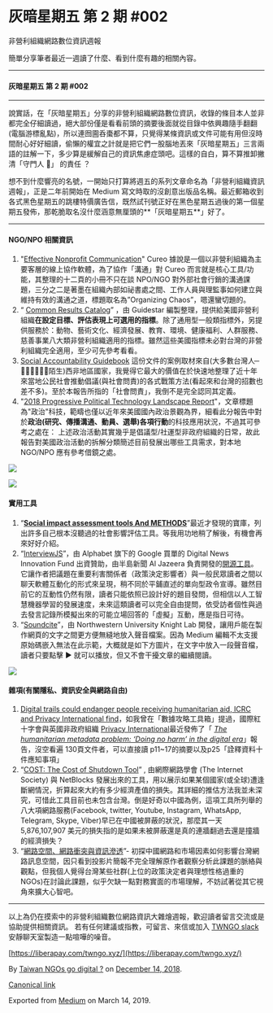 灰暗星期五 第 2 期 #002
================

非營利組織網路數位資訊週報

簡單分享筆者最近一週讀了什麼、看到什麼有趣的相關內容。

* * *

#### 灰暗星期五 第 2 期 #002

* * *

說實話，在「灰暗星期五」分享的非營利組織網路數位資訊，收錄的條目本人並非都完全仔細讀過，絕大部份僅是看看前頭的摘要後面就從目錄中依興趣隨手翻翻(電腦游標亂點)，所以連囫圇呑棗都不算，只覺得某條資訊或文件可能有用但沒時間耐心好好細讀，偷懶的權宜之計就是把它們一股腦地丟來「灰暗星期五」三言兩語的註解一下，多少算是緩解自己的資訊焦慮症頭吧。這樣的自白，算不算推卸撇清「守門人 🚪」 的責任 ？

想不到什麼響亮的名號，一開始只打算將週五的系列文章命名為「非營利組織資訊週報」，正是二年前開始在 Medium 寫文時取的沒創意出版品名稱。最近郵箱收到各式黑色星期五的跳樓特價廣告信，既然試刊號正好在黑色星期五過後的第一個星期五發佈，那乾脆取名沒什麼涵意無厘頭的**「灰暗星期五**」好了。

* * *

#### NGO/NPO 相關資訊

1.  "[Effective Nonprofit Communication](https://cureo.com/free-communication-guide/)" Cureo 據說是一個以非營利組織為主要客層的線上協作軟體，為了協作「溝通」對 Cureo 而言就是核心工具/功能，其整理的十二頁的小冊不只在談 NPO/NGO 對外部社會行銷的溝通課題，三分之二是著墨在組織內部如祕書處之間、工作人員與理監事如何建立與維持有效的溝通之道，標題取名為”Organizing Chaos”，嗯還蠻切題的。
2.  “ [Common Results Catalog](https://learn.guidestar.org/hubfs/GuideStar_Common_Results_Catalog.pdf)” ，由 Guidestar 編製整理，提供給美國非營利組織**在設定目標、評估表現上可選用的指標**。除了通用型一般類指標外，另提供服務於：動物、藝術文化、經濟發展、教育、環境、健康福利、人群服務、慈善事業八大類非營利組織適用的指標。雖然這些美國指標未必對台灣的非營利組織完全適用，至少可先參考看看。
3.  [Social Accountability Guidebook](http://www.wacsi.org/en/site/newsroom/3123/Social-Accountability-Guidebook-Civil-Society-West-Africa-practitioners-government-agencies-donors.htm) 這份文件的案例取材來自(大多數台灣人 ̶看̶不̶起̶陌生)西非地區國家，我覺得它最大的價值在於快速地整理了近十年來當地公民社會推動倡議(與社會問責)的各式戰策方法(看起來和台灣的招數也差不多)。至於本報告所指的「社會問責」，我倒不是完全認同其定義。
4.  "[2018 Progressive Political Technology Landscape Report](https://www.highergroundlabs.com/updates-1/2018-landscape-analysis-report)"，文章標題為"政治"科技，範疇也僅以近年來美國國內政治景觀為界，細看此分報告中對於**政治(研究、傳播溝通、動員、選舉)各項行動**的科技應用狀況，不過其可參考之處在： 上述政治活動其實幾乎是倡議型/社運型非政府組織的日常，故此報告對美國政治活動的拆解分類簡述目前發展出哪些工具需求，對本地 NGO/NPO 應有參考借鏡之處。

![](https://cdn-images-1.medium.com/max/800/1*L0Ln2C9bdCdtdVH1tWelEg.png)

![](https://cdn-images-1.medium.com/max/800/1*qx5t9a3pELxIpZeligomfQ.png)

#### 實用工具

1.  “[**Social impact assessment tools And METHODS**](https://www.sopact.com/measuring-social-impact-tools#measuring_social_impact_tools)”最近才發現的寶庫，列出許多自己根本沒聽過的社會影響評估工具。等我用功地稍了解後，有機會再來好好介紹。
2.  “[InterviewJS](https://interviewjs.io/)”，由 Alphabet 旗下的 Google 買單的 Digital News Innovation Fund 出資贊助，由半島新聞 Al Jazeera 負責開發的[開源工具](https://github.com/AJInteractive/InterviewJS)。它讓作者把議題在重要利害關係者（政策決定影響者）與一般民眾讀者之間以聊天軟體互動化的形式來呈現，稍不同於平鋪直述的單向型政令宣導。雖然目前它的互動性仍然有限，讀者只能依照已設計好的題目發問，但相信以人工智慧機器學習的發展速度，未來這類讀者可以完全自由提問，依受訪者個性與過去發言記錄所模擬出來的可能立場回答的「虛擬」互動，應是指日可待。
3.  “[Soundcite](http://soundcite.knightlab.com/)”，由 Northwestern University Knight Lab 開發，讓用戶能在製作網頁的文字之間更方便無縫地放入聲音檔案。因為 Medium 編輯不太支援原始碼嵌入無法在此示範，大概就是如下方圖片，在文字中放入一段聲音檔，讀者只要點擊 ▶️ 就可以播放，但又不會干擾文章的繼續閱讀。

![](https://cdn-images-1.medium.com/max/800/1*WlujDim4m0TyaFQL2jHtwA.png)

#### 雜項(有關隱私、資訊安全與網路自由)

1.  [Digital trails could endanger people receiving humanitarian aid, ICRC and Privacy International find](https://www.icrc.org/en/document/digital-trails-could-endanger-people-receiving-humanitarian-aid-icrc-and-privacy)，如我曾在「數據攻略工具箱」提過，國際紅十字會與英國非政府組織 [Privacy International](https://medium.com/u/64fdc8de1dd7)最近發佈了「 [_The humanitarian metadata problem: ‘Doing no harm’ in the digital era_](https://www.icrc.org/en/download/file/85089/the_humanitarian_metadata_problem_-_icrc_and_privacy_international.pdf)」報告，沒空看遍 130頁文件者，可以直接讀 p11~17的摘要以及p25「詮釋資料十件應知事項」
2.  “[COST: The Cost of Shutdown Tool](https://netblocks.org/projects/cost)” , 由網際網路學會 (The Internet Society) 與 NetBlocks 發展出來的工具，用以展示如果某個國家(或全球)遭逢斷網情況，折算起來大約有多少經濟產值的損失。其詳細的推估方法我並未深究，可惜此工具目前也未包含台灣。倒是好奇以中國為例，這項工具所列舉的八大項網路服務(Facebook, twitter, Youtube, Instagram, WhatsApp, Telegram, Skype, Viber)早已在中國被屏蔽的狀況，那麼其一天 5,876,107,907 美元的損失指的是如果未被屏蔽還是真的連牆翻過去還是撞牆的經濟損失？
3.  “[網路空間、網路衝突與資訊滲透](https://medium.com/th-schee/%E7%B6%B2%E8%B7%AF%E7%A9%BA%E9%96%93-%E7%B6%B2%E8%B7%AF%E8%A1%9D%E7%AA%81%E8%88%87%E8%B3%87%E8%A8%8A%E6%BB%B2%E9%80%8F-7c3b4371a84c)”- 初探中國網路和市場因素如何影響台灣網路訊息空間，因只看到投影片簡報不完全理解原作者觀察分析此課題的脈絡與觀點，但我個人覺得台灣某些社群(上位的政策決定者與理想性格過重的 NGOs)在討論此課題，似乎欠缺一點對務實面的市場理解，不妨試著從其它視角來擴大心智吧。

* * *

以上為仍在摸索中的非營利組織數位網路資訊大雜燴週報，歡迎讀者留言交流或是協助提供相關資訊。 若有任何建議或指教，可留言、來信或加入 [TWNGO slack](http://to.twngo.xyz/2tHrRtj) 安靜聊天室製造一點喧嘩的噪音。

[https://liberapay.com/twngo.xyz/](https://liberapay.com/twngo.xyz/)

By [Taiwan NGOs go digital ?](https://medium.com/@twngo) on [December 14, 2018](https://medium.com/p/a3a15ebdec0f).

[Canonical link](https://medium.com/@twngo/newsletters-002-a3a15ebdec0f)

Exported from [Medium](https://medium.com) on March 14, 2019.